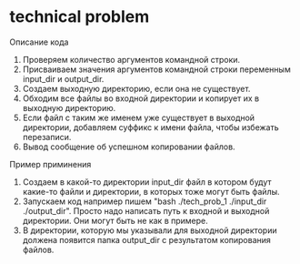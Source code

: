 # technical problem

Описание кода

1. Проверяем количество аргументов командной строки.
2. Присваиваем значения аргументов командной строки переменным input_dir и output_dir.
3. Создаем выходную директорию, если она не существует.
4. Обходим все файлы во входной директории и копирует их в выходную директорию.
5. Если файл с таким же именем уже существует в выходной директории, добавляем суффикс к имени файла, чтобы избежать перезаписи.
6. Вывод сообщение об успешном копировании файлов.

Пример приминения

1. Создаем в какой-то директории input_dir файл в котором будут какие-то файли и директории, в которых тоже могут быть файлы.
2. Запускаем код например пишем "bash ./tech_prob_1 ./input_dir ./output_dir". Просто надо написать путь к входной и выходной директории. Они могут быть не как в примере.
3. В директории, которую мы указывали для выходной директории должена появится папка output_dir с результатом копирования файлов.
